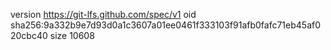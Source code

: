 version https://git-lfs.github.com/spec/v1
oid sha256:9a332b9e7d93d0a1c3607a01ee0461f333103f91afb0fafc71eb45af020cbc40
size 10608
